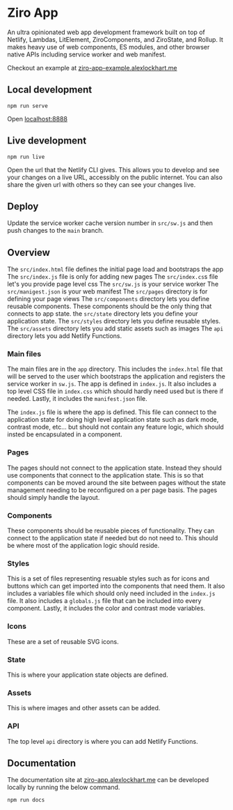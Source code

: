 # Ziro App

An ultra opinionated web app development framework built on top of Netlify, Lambdas, LitElement, ZiroComponents, and ZiroState, and Rollup.
It makes heavy use of web components, ES modules, and other browser native APIs including service worker and web manifest.

Checkout an example at [ziro-app-example.alexlockhart.me](https://ziro-app-example.alexlockhart.me)

## Local development

```
npm run serve
```

Open [localhost:8888](http://localhost:8888)

## Live development

```
npm run live
```

Open the url that the Netlify CLI gives. This allows you to develop and see your changes on a live URL, accessibly on the public internet. You can also share the given url with others so they can see your changes live.

## Deploy

Update the service worker cache version number in  `src/sw.js` and then push changes to the `main` branch.

## Overview

The `src/index.html` file defines the initial page load and bootstraps the app
The `src/index.js` file is only for adding new pages
The `src/index.cs`s file let's you provide page level css
The `src/sw.js` is your service worker
The `src/manigest.json` is your web manifest
The `src/pages` directory is for defining your page views
The `src/components` directory lets you define reusable components. These components should be the only thing that connects to app state.
the `src/state` directory lets you define your application state.
The `src/styles` directory lets you define reusable styles.
The `src/assets` directory lets you add static assets such as images
The `api` directory lets you add Netlify Functions.

### Main files

The main files are in the `app` directory. This includes the `index.html` file that will be served to the user which bootstraps the application and registers the service worker in `sw.js`. The app is defined in `index.js`. It also includes a top level CSS file in `index.css` which should hardly need used but is there if needed. Lastly, it includes the `manifest.json` file.

The `index.js` file is where the app is defined. This file can connect to the application state for doing high level application state such as dark mode, contrast mode, etc... but should not contain any feature logic, which should insted be encapsulated in a component.

### Pages

The pages should not connect to the application state. Instead they should use components that connect to the application state. This is so that components can be moved around the site between pages without the state management needing to be reconfigured on a per page basis. The pages should simply handle the layout.

### Components

These components should be reusable pieces of functionality. They can connect to the application state if needed but do not need to. This should be where most of the application logic should reside.

### Styles

This is a set of files representing resuable styles such as for icons and buttons which can get imported into the components that need them. It also includes a variables file which should only need included in the `index.js` file. It also includes a `globals.js` file that can be included into every component. Lastly, it includes the color and contrast mode variables.

### Icons

These are a set of reusable SVG icons.

### State

This is where your application state objects are defined.

### Assets

This is where images and other assets can be added.

### API

The top level `api` directory is where you can add Netlify Functions.

## Documentation

The documentation site at [ziro-app.alexlockhart.me](https://ziro-app.alexlockhart.me) can be developed locally by running the below command.

```
npm run docs
```
